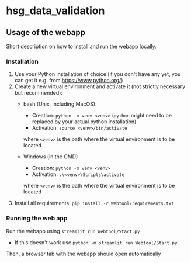 # hsg_data_validation

## Usage of the webapp

Short description on how to install and run the webapp locally.

### Installation
1. Use your Python installation of choice (if you don't have any yet, you can get it e.g. from https://www.python.org/)
2. Create a new virtual environment and activate it (not strictly necessary but recommended):
   - bash (Unix, including MacOS):
     - Creation: `python -m venv <venv>` (`python` might need to be replaced by your actual python installation)
     - Activation: `source <venv>/bin/activate`
       
     where `<venv>` is the path where the virtual environment is to be located
   - Windows (in the CMD)
     - Creation: `python -m venv <venv>` 
     - Activation: `.\<venv>\Scripts\activate`
     
     where `<venv>` is the path where the virtual environment is to be located
3. Install all requirements: `pip install -r Webtool/requirements.txt`

### Running the web app
Run the webapp using `streamlit run Webtool/Start.py`
- If this doesn't work use `python -m streamlit run Webtool/Start.py`

Then, a browser tab with the webapp should open automatically 
